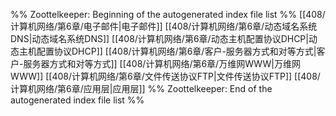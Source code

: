 %% Zoottelkeeper: Beginning of the autogenerated index file list  %%
 [[408/计算机网络/第6章/电子邮件|电子邮件]]
 [[408/计算机网络/第6章/动态域名系统DNS|动态域名系统DNS]]
 [[408/计算机网络/第6章/动态主机配置协议DHCP|动态主机配置协议DHCP]]
 [[408/计算机网络/第6章/客户-服务器方式和对等方式|客户-服务器方式和对等方式]]
 [[408/计算机网络/第6章/万维网WWW|万维网WWW]]
 [[408/计算机网络/第6章/文件传送协议FTP|文件传送协议FTP]]
 [[408/计算机网络/第6章/应用层|应用层]]
%% Zoottelkeeper: End of the autogenerated index file list  %%
